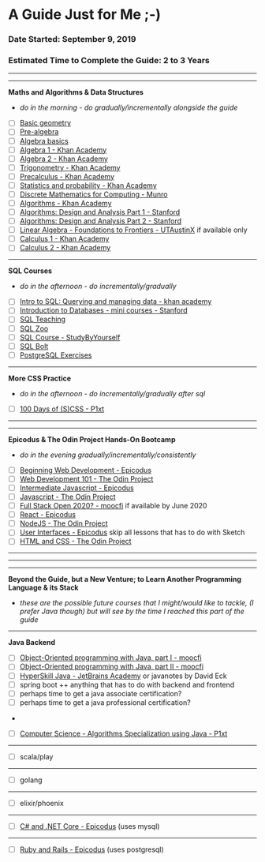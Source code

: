 # A Guide Just for Me ;-)
### Date Started: September 9, 2019
### Estimated Time to Complete the Guide: 2 to 3 Years
---
---
**Maths and Algorithms & Data Structures**
- _do in the morning - do gradually/incrementally alongside the guide_
- [ ]  [Basic geometry](https://www.khanacademy.org/math/basic-geo)
- [ ]  [Pre-algebra](https://www.khanacademy.org/math/pre-algebra)
- [ ]  [Algebra basics](https://www.khanacademy.org/math/algebra-basics)
- [ ]  [Algebra 1 - Khan Academy](https://www.khanacademy.org/math/algebra)
- [ ]  [Algebra 2 - Khan Academy](https://www.khanacademy.org/math/algebra2)
- [ ]  [Trigonometry - Khan Academy](https://www.khanacademy.org/math/trigonometry)
- [ ]  [Precalculus - Khan Academy](https://www.khanacademy.org/math/precalculus)
- [ ]  [Statistics and probability - Khan Academy](https://www.khanacademy.org/math/statistics-probability)
- [ ]  [Discrete Mathematics for Computing - Munro](https://www.amazon.com/Discrete-Mathematics-Computing-John-Munro/dp/0412456508)
- [ ]  [Algorithms - Khan Academy](https://www.khanacademy.org/computing/computer-science/algorithms)
- [ ]  [Algorithms: Design and Analysis Part 1 - Stanford](https://lagunita.stanford.edu/courses/course-v1:Engineering+Algorithms1+SelfPaced/about)
- [ ]  [Algorithms: Design and Analysis Part 2 - Stanford](https://lagunita.stanford.edu/courses/course-v1:Engineering+Algorithms2+SelfPaced/about)
- [ ]  [Linear Algebra - Foundations to Frontiers - UTAustinX](https://www.edx.org/course/linear-algebra-foundations-to-frontiers-2) if available only
- [ ]  [Calculus 1 - Khan Academy](https://www.khanacademy.org/math/calculus-1)
- [ ]  [Calculus 2 - Khan Academy](https://www.khanacademy.org/math/calculus-2)
---
**SQL Courses**
- _do in the afternoon - do incrementally/gradually_
- [ ]  [Intro to SQL: Querying and managing data - khan academy](https://www.khanacademy.org/computing/computer-programming/sql)
- [ ]  [Introduction to Databases - mini courses - Stanford](https://lagunita.stanford.edu/courses/DB/2014/SelfPaced/about)
- [ ]  [SQL Teaching](https://www.sqlteaching.com/)
- [ ]  [SQL Zoo](https://sqlzoo.net/)
- [ ]  [SQL Course - StudyByYourself](http://studybyyourself.com/seminar/sql/course/?lang=en)
- [ ]  [SQL Bolt](https://sqlbolt.com/)
- [ ]  [PostgreSQL Exercises](https://pgexercises.com/)
---
**More CSS Practice**
- _do in the afternoon - do incrementally/gradually after sql_
- [ ]  [100 Days of (S)CSS - P1xt](https://codepen.io/collection/AVPPQq/)
---
---
**Epicodus & The Odin Project Hands-On Bootcamp**
- _do in the evening gradually/incrementally/consistently_
- [ ]  [Beginning Web Development - Epicodus](https://www.learnhowtoprogram.com/introduction-to-programming) 
- [ ]  [Web Development 101 - The Odin Project](https://www.theodinproject.com/courses/web-development-101) 
- [ ]  [Intermediate Javascript - Epicodus](https://www.learnhowtoprogram.com/intermediate-javascript) 
- [ ]  [Javascript - The Odin Project](https://www.theodinproject.com/courses/javascript)
- [ ]  [Full Stack Open 2020? - moocfi](https://www.mooc.fi/en/) if available by June 2020 
- [ ]  [React - Epicodus](https://www.learnhowtoprogram.com/react)
- [ ]  [NodeJS - The Odin Project](https://www.theodinproject.com/courses/nodejs)
- [ ]  [User Interfaces - Epicodus](https://www.learnhowtoprogram.com/user-interfaces) skip all lessons that has to do with Sketch
- [ ]  [HTML and CSS - The Odin Project](https://www.theodinproject.com/courses/html5-and-css3)
---
---
---
**Beyond the Guide, but a New Venture; to Learn Another Programming Language & its Stack**
- _these are the possible future courses that I might/would like to tackle, (I prefer Java though) but will see by the time I reached this part of the guide_
---
**Java Backend**
- [ ]  [Object-Oriented programming with Java, part I - moocfi](http://moocfi.github.io/courses/2013/programming-part-1/material.html)
- [ ]  [Object-Oriented programming with Java, part II - moocfi](http://moocfi.github.io/courses/2013/programming-part-2/material.html)
- [ ]  [HyperSkill Java - JetBrains Academy](https://hi.hyperskill.org/projects3) or javanotes by David Eck 
- [ ]  spring boot ++ anything that has to do with backend and frontend
- [ ]  perhaps time to get a java associate certification?
- [ ]  perhaps time to get a java professional certification?
- 
- [ ]  [Computer Science - Algorithms Specialization using Java - P1xt](https://github.com/P1xt/p1xt-guides/blob/master/specializations/algorithms.md)
---
- [ ]  scala/play
---
- [ ]  golang
---
- [ ]  elixir/phoenix
---
- [ ]  [C# and .NET Core - Epicodus](https://www.learnhowtoprogram.com/c-and-net) (uses mysql)
---
- [ ]  [Ruby and Rails - Epicodus](https://www.learnhowtoprogram.com/ruby-and-rails) (uses postgresql)
